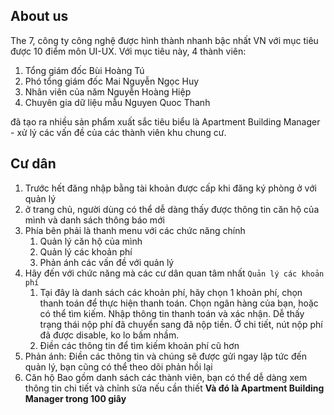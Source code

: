 ## About us 
The 7, công ty công nghệ được hình thành nhanh bậc nhất VN với mục tiêu được 10 điểm môn UI-UX.
Với mục tiêu này, 4 thành viên:
1. Tổng giám đốc Bùi Hoàng Tú 
2. Phó tổng giám đốc Mai Nguyễn Ngọc Huy 
3. Nhân viên của năm Nguyễn Hoàng Hiệp 
4. Chuyên gia dữ liệu mẫu Nguyen Quoc Thanh

đã tạo ra nhiều sản phẩm xuất sắc tiêu biểu là Apartment Building Manager - xử lý các vấn đề của các thành viên khu chung cư. 

## Cư dân 
1. Trước hết đăng nhập bằng tài khoản được cấp khi đăng ký phòng ở với quản lý 
1. ở trang chủ, người dùng có thể dễ dàng thấy được thông tin căn hộ của mình và danh sách thông báo mới 
1. Phía bên phải là thanh menu với các chức năng chính 
    1. Quản lý căn hộ của mình 
    1. Quản lý các khoản phí 
    1. Phản ánh các vấn đề với quản lý 
1. Hãy đến với chức năng mà các cư dân quan tâm nhất `Quản lý các khoản phí`
    1. Tại đây là danh sách các khoản phí, hãy chọn 1 khoản phí, chọn thanh toán để thực hiện thanh toán. Chọn ngân hàng của bạn, hoặc có thể tìm kiếm. Nhập thông tin thanh toán và xác nhận. Dễ thấy trạng thái nộp phí đã chuyển sang đã nộp tiền. Ở chi tiết, nút nộp phí đã được disable, ko lo bấm nhầm. 
    1. Điền các thông tin để tìm kiếm khoản phí cũ hơn 
1. Phản ánh:
Điền các thông tin và chúng sẽ được gửi ngay lập tức đến quản lý, bạn cũng có thể theo dõi phản hồi lại 
1. Căn hộ 
Bao gồm danh sách các thành viên, bạn có thể dễ dàng xem thông tin chi tiết và chỉnh sửa nếu cần thiết 
**Và đó là Apartment Building Manager trong 100 giây**
